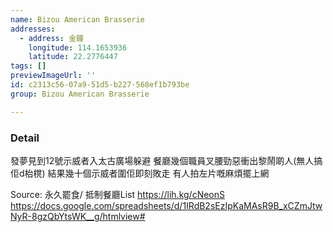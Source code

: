 ```yaml
---
name: Bizou American Brasserie
addresses:
  - address: 金鐘
    longitude: 114.1653936
    latitude: 22.2776447
tags: []
previewImageUrl: ''
id: c2313c56-07a9-51d5-b227-568ef1b793be
group: Bizou American Brasserie

---
```

### Detail
發夢見到12號示威者入太古廣場躲避 餐廳幾個職員叉腰勁惡衝出黎鬧啲人(無人搞佢d枱櫈) 結果幾十個示威者圍佢即刻敗走 有人拍左片嘅麻煩擺上網 

Source:
永久罷食/ 抵制餐廳List
https://lih.kg/cNeonS
https://docs.google.com/spreadsheets/d/1IRdB2sEzIpKaMAsR9B_xCZmJtwNyR-8gzQbYtsWK__g/htmlview#
